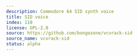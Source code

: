 ```yaml
---
description: Commodore 64 SID synth voice
title: SID voice
index: 110
license: GPL-2.0
source: https://github.com/bongozone/vcvrack-sid
source_name: vcvrack-sid
status: alpha
---
```

